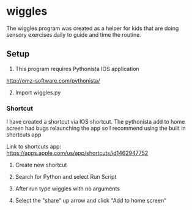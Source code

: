 # wiggles

The wiggles program was created as a helper for kids that are doing sensory exercises daily to guide and time the routine.


## Setup
1) This program requires Pythonista IOS application

http://omz-software.com/pythonista/

2) Import wiggles.py

### Shortcut

I have created a shortcut via IOS shortcut. The pythonista add to home screen had bugs relaunching the app so I recommend using the built in shortcuts app

Link to shortcuts app:
https://apps.apple.com/us/app/shortcuts/id1462947752

1) Create new shortcut

2) Search for Python and select Run Script

3) After run type wiggles with no arguments

4) Select the "share" up arrow and click "Add to home screen"
